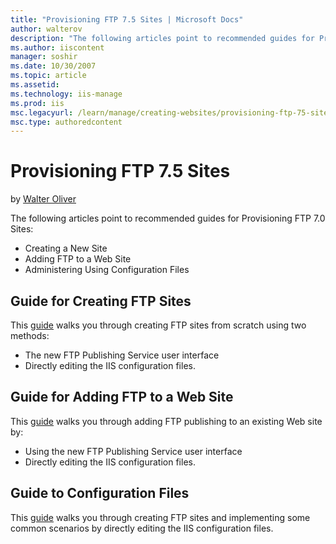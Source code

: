 ```yaml
---
title: "Provisioning FTP 7.5 Sites | Microsoft Docs"
author: walterov
description: "The following articles point to recommended guides for Provisioning FTP 7.0 Sites: Creating a New Site Adding FTP to a Web Site Administering Using Configura..."
ms.author: iiscontent
manager: soshir
ms.date: 10/30/2007
ms.topic: article
ms.assetid: 
ms.technology: iis-manage
ms.prod: iis
msc.legacyurl: /learn/manage/creating-websites/provisioning-ftp-75-sites
msc.type: authoredcontent
---
```

Provisioning FTP 7.5 Sites
====================
by [Walter Oliver](https://github.com/walterov)

The following articles point to recommended guides for Provisioning FTP 7.0 Sites:

- Creating a New Site
- Adding FTP to a Web Site
- Administering Using Configuration Files

## Guide for Creating FTP Sites

This [guide](../../publish/using-the-ftp-service/creating-a-new-ftp-site-in-iis-7.md "Creating a New FTP Site") walks you through creating FTP sites from scratch using two methods:

- The new FTP Publishing Service user interface
- Directly editing the IIS configuration files.

## Guide for Adding FTP to a Web Site

This [guide](../../publish/using-the-ftp-service/adding-ftp-publishing-to-a-web-site-in-iis-7.md "Addinf FTP to a Web Site") walks you through adding FTP publishing to an existing Web site by:

- Using the new FTP Publishing Service user interface
- Directly editing the IIS configuration files.

## Guide to Configuration Files

This [guide](../../publish/using-the-ftp-service/index.md "Administering useing Configuration Files") walks you through creating FTP sites and implementing some common scenarios by directly editing the IIS configuration files.